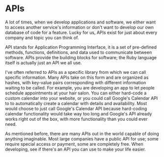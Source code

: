 # APIs

A lot of times, when we develop applications and software, we either want to access another service's information or don't want to develop our own database of code for a feature. Lucky for us, APIs exist for just about every company and topic you can think of.

API stands for Application Programming Interface, it is a set of pre-defined methods, functions, definitions, and data used to communicate between software. APIs provide the building blocks for software; the Ruby language itself is actually just an API we all use. 

I've often referred to APIs as a specific library from which we can call specific information. Many APIs take on this form and are organized as hashes, with key-value pairs corresponding with different information waiting to be called. For example, you are developing an app to let people schedule appointments at your hair salon. You can either hard-code a custom calendar into your website, or you could call Google's Calendar API to to automatically create a calendar with details and availability. Most would choose to just call Google's Calendar API because hard-coding calendar functionality would take way too long and Google's API already works right out of the box, with more functionality than you could ever need. 

As mentioned before, there are many APIs out in the world capable of doing anything imaginable. Most large companies have a public API for use; some require special access or payment, some are completely free. When developing, see if there's an API you can use to make your life easier.
